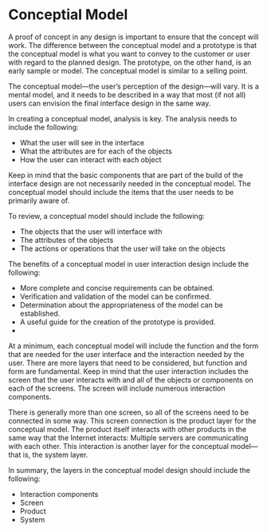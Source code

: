 # Conceptial Model

A proof of concept in any design is important to ensure that the concept will work. The difference between the conceptual model and a prototype is that the conceptual model is what you want to convey to the customer or user with regard to the planned design. The prototype, on the other hand, is an early sample or model. The conceptual model is similar to a selling point.

The conceptual model—the user’s perception of the design—will vary. It is a mental model, and it needs to be described in a way that most (if not all) users can envision the final interface design in the same way.

In creating a conceptual model, analysis is key. The analysis needs to include the following:

- What the user will see in the interface
- What the attributes are for each of the objects
- How the user can interact with each object

Keep in mind that the basic components that are part of the build of the interface design are not necessarily needed in the conceptual model. The conceptual model should include the items that the user needs to be primarily aware of.

To review, a conceptual model should include the following:

- The objects that the user will interface with
- The attributes of the objects
- The actions or operations that the user will take on the objects

The benefits of a conceptual model in user interaction design include the following:

- More complete and concise requirements can be obtained.
- Verification and validation of the model can be confirmed.
- Determination about the appropriateness of the model can be established.
- A useful guide for the creation of the prototype is provided.
- 
At a minimum, each conceptual model will include the function and the form that are needed for the user interface and the interaction needed by the user. There are more layers that need to be considered, but function and form are fundamental. Keep in mind that the user interaction includes the screen that the user interacts with and all of the objects or components on each of the screens. The screen will include numerous interaction components.

There is generally more than one screen, so all of the screens need to be connected in some way. This screen connection is the product layer for the conceptual model. The product itself interacts with other products in the same way that the Internet interacts: Multiple servers are communicating with each other. This interaction is another layer for the conceptual model—that is, the system layer.

In summary, the layers in the conceptual model design should include the following:

- Interaction components
- Screen
- Product
- System
